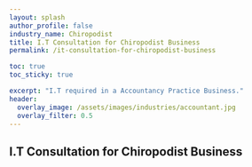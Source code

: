 ```yaml
---
layout: splash 
author_profile: false 
industry_name: Chiropodist
title: I.T Consultation for Chiropodist Business
permalink: /it-consultation-for-chiropodist-business

toc: true
toc_sticky: true

excerpt: "I.T required in a Accountancy Practice Business."
header:
  overlay_image: /assets/images/industries/accountant.jpg
  overlay_filter: 0.5 
---
```


## I.T Consultation for Chiropodist Business